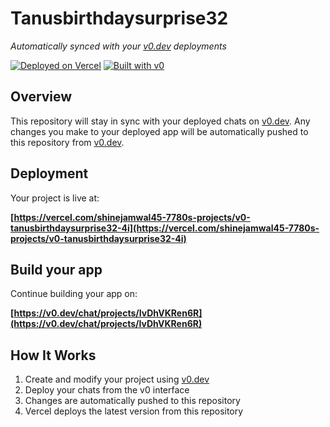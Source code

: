 # Tanusbirthdaysurprise32

*Automatically synced with your [v0.dev](https://v0.dev) deployments*

[![Deployed on Vercel](https://img.shields.io/badge/Deployed%20on-Vercel-black?style=for-the-badge&logo=vercel)](https://vercel.com/shinejamwal45-7780s-projects/v0-tanusbirthdaysurprise32-4i)
[![Built with v0](https://img.shields.io/badge/Built%20with-v0.dev-black?style=for-the-badge)](https://v0.dev/chat/projects/IvDhVKRen6R)

## Overview

This repository will stay in sync with your deployed chats on [v0.dev](https://v0.dev).
Any changes you make to your deployed app will be automatically pushed to this repository from [v0.dev](https://v0.dev).

## Deployment

Your project is live at:

**[https://vercel.com/shinejamwal45-7780s-projects/v0-tanusbirthdaysurprise32-4i](https://vercel.com/shinejamwal45-7780s-projects/v0-tanusbirthdaysurprise32-4i)**

## Build your app

Continue building your app on:

**[https://v0.dev/chat/projects/IvDhVKRen6R](https://v0.dev/chat/projects/IvDhVKRen6R)**

## How It Works

1. Create and modify your project using [v0.dev](https://v0.dev)
2. Deploy your chats from the v0 interface
3. Changes are automatically pushed to this repository
4. Vercel deploys the latest version from this repository
